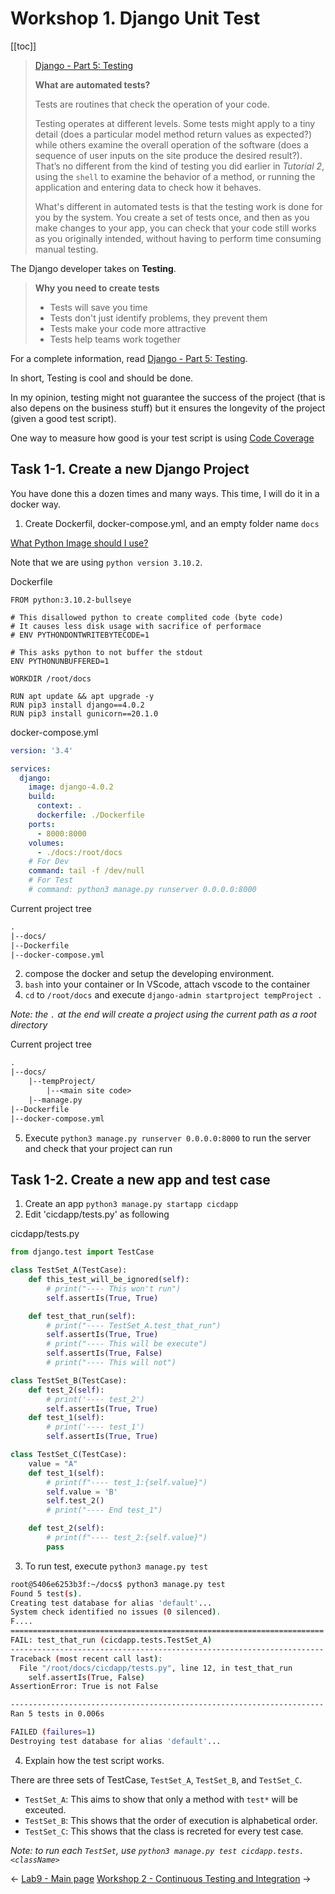 # Workshop 1. Django Unit Test

[[toc]]

> [Django - Part 5: Testing](https://docs.djangoproject.com/en/4.0/intro/tutorial05/)
> 
> **What are automated tests?**
> 
> Tests are routines that check the operation of your code.
> 
> Testing operates at different levels. Some tests might apply to a tiny detail (does a particular model method return values as expected?) while others examine the overall operation of the software (does a sequence of user inputs on the site produce the desired result?). That’s no different from the kind of testing you did earlier in *Tutorial 2*, using the `shell` to examine the behavior of a method, or running the application and entering data to check how it behaves.
> 
> What's different in automated tests is that the testing work is done for you by the system. You create a set of tests once, and then as you make changes to your app, you can check that your code still works as you originally intended, without having to perform time consuming manual testing.

The Django developer takes on **Testing**.

> **Why you need to create tests**
> 
> - Tests will save you time
> - Tests don't just identify problems, they prevent them
> - Tests make your code more attractive
> - Tests help teams work together

For a complete information, read [Django - Part 5: Testing](https://docs.djangoproject.com/en/4.0/intro/tutorial05/).

In short, Testing is cool and should be done.

In my opinion, testing might not guarantee the success of the project (that is also depens on the business stuff) but it ensures the longevity of the project (given a good test script).  

One way to measure how good is your test script is using [Code Coverage](https://docs.djangoproject.com/en/4.0/internals/contributing/writing-code/unit-tests/#code-coverage)

## Task 1-1. Create a new Django Project

You have done this a dozen times and many ways. This time, I will do it in a docker way.

1. Create Dockerfil, docker-compose.yml, and an empty folder name `docs`

[What Python Image should I use?](https://pythonspeed.com/articles/base-image-python-docker-images/)

Note that we are using `python version 3.10.2`.

Dockerfile
```docker
FROM python:3.10.2-bullseye

# This disallowed python to create complited code (byte code)
# It causes less disk usage with sacrifice of performace
# ENV PYTHONDONTWRITEBYTECODE=1

# This asks python to not buffer the stdout
ENV PYTHONUNBUFFERED=1

WORKDIR /root/docs

RUN apt update && apt upgrade -y
RUN pip3 install django==4.0.2
RUN pip3 install gunicorn==20.1.0
```

docker-compose.yml
```yml
version: '3.4'

services:
  django:
    image: django-4.0.2
    build:
      context: .
      dockerfile: ./Dockerfile
    ports:
      - 8000:8000
    volumes:
      - ./docs:/root/docs
    # For Dev
    command: tail -f /dev/null
    # For Test
    # command: python3 manage.py runserver 0.0.0.0:8000
```

Current project tree
```txt
.
|--docs/
|--Dockerfile
|--docker-compose.yml
```

2. compose the docker and setup the developing environment.
3. `bash` into your container or In VScode, attach vscode to the container
4. `cd` to `/root/docs` and execute `django-admin startproject tempProject .`

*Note: the `.` at the end will create a project using the current path as a root directory*

Current project tree
```txt
.
|--docs/
    |--tempProject/
        |--<main site code>
    |--manage.py
|--Dockerfile
|--docker-compose.yml
```

5. Execute `python3 manage.py runserver 0.0.0.0:8000` to run the server and check that your project can run

## Task 1-2. Create a new app and test case

1. Create an app `python3 manage.py startapp cicdapp`
2. Edit 'cicdapp/tests.py' as following

cicdapp/tests.py
```python
from django.test import TestCase

class TestSet_A(TestCase):
    def this_test_will_be_ignored(self):
        # print("---- This won't run")
        self.assertIs(True, True)

    def test_that_run(self):
        # print("---- TestSet_A.test_that_run")
        self.assertIs(True, True)
        # print("---- This will be execute")
        self.assertIs(True, False)
        # print("---- This will not")

class TestSet_B(TestCase):
    def test_2(self):
        # print('---- test_2')
        self.assertIs(True, True)
    def test_1(self):
        # print('---- test_1')
        self.assertIs(True, True)

class TestSet_C(TestCase):
    value = "A"
    def test_1(self):
        # print(f"---- test_1:{self.value}")
        self.value = 'B'
        self.test_2()
        # print("---- End test_1")

    def test_2(self):
        # print(f"---- test_2:{self.value}")
        pass
```

3. To run test, execute `python3 manage.py test`

```sh
root@5406e6253b3f:~/docs$ python3 manage.py test
Found 5 test(s).
Creating test database for alias 'default'...
System check identified no issues (0 silenced).
F....
======================================================================
FAIL: test_that_run (cicdapp.tests.TestSet_A)
----------------------------------------------------------------------
Traceback (most recent call last):
  File "/root/docs/cicdapp/tests.py", line 12, in test_that_run
    self.assertIs(True, False)
AssertionError: True is not False

----------------------------------------------------------------------
Ran 5 tests in 0.006s

FAILED (failures=1)
Destroying test database for alias 'default'...
```

4. Explain how the test script works.

There are three sets of TestCase, `TestSet_A`, `TestSet_B`, and `TestSet_C`.

- `TestSet_A`: This aims to show that only a method with `test*` will be exceuted.
- `TestSet_B`: This shows that the order of execution is alphabetical order.
- `TestSet_C`: This shows that the class is recreted for every test case.

*Note: to run each `TestSet`, use `python3 manage.py test cicdapp.tests.<className>`*

<div class="page-nav"><p class="inner">
    <span class="prev"> 
        ←
        <a href="./index.html" class="">Lab9 - Main page</a>
    </span> 
    <span class="next">
        <a href="./ws2.html" class="">Workshop 2 - Continuous Testing and Integration</a>
        →
    </span></p>
</div>